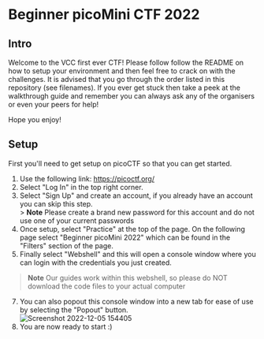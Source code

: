 # Beginner picoMini CTF 2022

## Intro

Welcome to the VCC first ever CTF! Please follow follow the README on how to setup your environment and then feel free to crack on with the challenges. It is advised that you go through the order listed in this repository (see filenames). If you ever get stuck then take a peek at the walkthrough guide and remember you can always ask any of the organisers or even your peers for help!

Hope you enjoy!

## Setup

First you'll need to get setup on picoCTF so that you can get started. 
1. Use the following link: https://picoctf.org/
2. Select "Log In" in the top right corner.
3. Select "Sign Up" and create an account, if you already have an account you can skip this step. 
<br /> > **Note** Please create a brand new password for this account and do not use one of your current passwords
5. Once setup, select "Practice" at the top of the page. On the following page select "Beginner picoMini 2022" which can be found in the "Filters" section of the page.
6. Finally select "Webshell" and this will open a console window where you can login with the credentials you just created.
> **Note** Our guides work within this webshell, so please do NOT download the code files to your actual computer
7. You can also popout this console window into a new tab for ease of use by selecting the "Popout" button. <br />![Screenshot 2022-12-05 154405](https://user-images.githubusercontent.com/72796129/205682931-f870034f-e621-4ba3-987a-00453eec8113.png)
8. You are now ready to start :)
